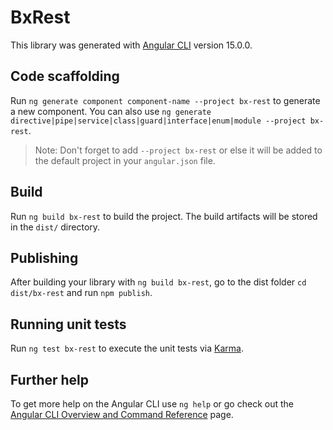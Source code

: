 # BxRest

This library was generated with [Angular CLI](https://github.com/angular/angular-cli) version 15.0.0.

## Code scaffolding

Run `ng generate component component-name --project bx-rest` to generate a new component. You can also use `ng generate directive|pipe|service|class|guard|interface|enum|module --project bx-rest`.
> Note: Don't forget to add `--project bx-rest` or else it will be added to the default project in your `angular.json` file. 

## Build

Run `ng build bx-rest` to build the project. The build artifacts will be stored in the `dist/` directory.

## Publishing

After building your library with `ng build bx-rest`, go to the dist folder `cd dist/bx-rest` and run `npm publish`.

## Running unit tests

Run `ng test bx-rest` to execute the unit tests via [Karma](https://karma-runner.github.io).

## Further help

To get more help on the Angular CLI use `ng help` or go check out the [Angular CLI Overview and Command Reference](https://angular.io/cli) page.
